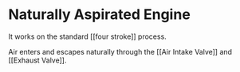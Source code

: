 # Naturally Aspirated Engine

It works on the standard [[four stroke]] process.

Air enters and escapes naturally through the [[Air Intake Valve]] and [[Exhaust Valve]].
